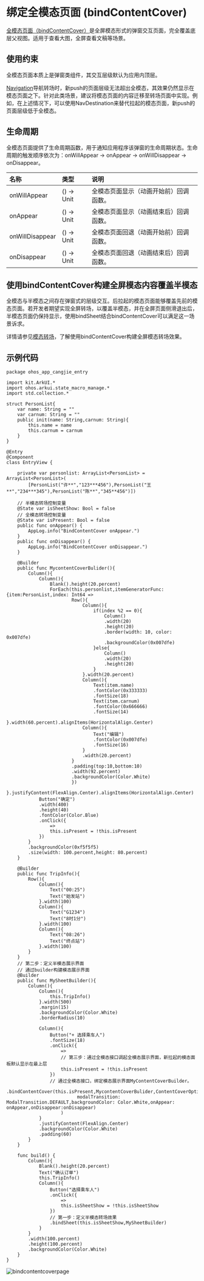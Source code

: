 # 绑定全模态页面 (bindContentCover)

[全模态页面（bindContentCover）](../../../API_Reference/source_zh_cn/arkui-cj/cj-universal-attribute-bindcontentcover.md#func-bindcontentcoverboolunitcontentcoveroptions)是全屏模态形式的弹窗交互页面，完全覆盖底层父视图。适用于查看大图，全屏查看文稿等场景。

## 使用约束

全模态页面本质上是弹窗类组件，其交互层级默认为应用内顶层。

[Navigation](../../../API_Reference/source_zh_cn/arkui-cj/cj-navigation-switching-navigation.md)导航转场时，新push的页面层级无法超出全模态，其效果仍然显示在模态页面之下。针对此类场景，建议将模态页面的内容迁移至转场页面中实现。例如，在上述情况下，可以使用NavDestination来替代拉起的模态页面，新push的页面层级低于全模态。

## 生命周期

全模态页面提供了生命周期函数，用于通知应用程序该弹窗的生命周期状态。生命周期的触发顺序依次为：onWillAppear -> onAppear -> onWillDisappear -> onDisappear。

| 名称            |类型| 说明                       |
| :----------------- | :------ | :---------------------------- |
| onWillAppear    | () -> Unit | 全模态页面显示（动画开始前）回调函数。 |
| onAppear    | () -> Unit | 全模态页面显示（动画结束后）回调函数。  |
| onWillDisappear | () -> Unit | 全模态页面回退（动画开始前）回调函数。 |
| onDisappear |() -> Unit  | 全模态页面回退（动画结束后）回调函数。     |

## 使用bindContentCover构建全屏模态内容覆盖半模态

全模态与半模态之间存在弹窗式的层级交互。后拉起的模态页面能够覆盖先前的模态页面。若开发者期望实现全屏转场，以覆盖半模态，并在全屏页面侧滑退出后，半模态页面仍保持显示，使用bindSheet结合bindContentCover可以满足这一场景诉求。

详情请参见[模态转场](./cj-modal-transition.md#使用bindcontentcover构建全屏模态转场效果)，了解使用bindContentCover构建全屏模态转场效果。

## 示例代码

 <!-- run -->

```cangjie
package ohos_app_cangjie_entry

import kit.ArkUI.*
import ohos.arkui.state_macro_manage.*
import std.collection.*

struct PersonList{
    var name: String = ""
    var carnum: String = ""
    public init(name: String,carnum: String){
        this.name = name
        this.carnum = carnum
    }
}

@Entry
@Component
class EntryView {

    private var personlist: ArrayList<PersonList> = ArrayList<PersonList>(
        [PersonList("许**","123***456"),PersonList("王**","234***345"),PersonList("陈**","345**456")])

    // 半模态转场控制变量
    @State var isSheetShow: Bool = false
    // 全模态转场控制变量
    @State var isPresent: Bool = false
    public func onAppear() {
        AppLog.info("BindContentCover onAppear.")
    }
    public func onDisappear() {
        AppLog.info("BindContentCover onDisappear.")
    }

    @Builder
    public func MycontentCoverBulider(){
        Column(){
            Column(){
                Blank().height(20.percent)
                ForEach(this.personlist,itemGeneratorFunc:{item:PersonList,index: Int64 =>
                        Row(){
                            Column(){
                                if(index %2 == 0){
                                    Column()
                                    .width(20)
                                    .height(20)
                                    .border(width: 10, color: 0x007dfe)
                                    .backgroundColor(0x007dfe)
                                }else{
                                    Column()
                                    .width(20)
                                    .height(20)
                                }
                            }.width(20.percent)
                            Column(){
                                Text(item.name)
                                .fontColor(0x333333)
                                .fontSize(18)
                                Text(item.carnum)
                                .fontColor(0x666666)
                                .fontSize(14)
                            }.width(60.percent).alignItems(HorizontalAlign.Center)
                            Column(){
                                Text("编辑")
                                .fontColor(0x007dfe)
                                .fontSize(16)
                            }
                            .width(20.percent)
                        }
                        .padding(top:10,bottom:10)
                        .width(92.percent)
                        .backgroundColor(Color.White)
                        })
            }.justifyContent(FlexAlign.Center).alignItems(HorizontalAlign.Center)
            Button("确定")
            .width(400)
            .height(40)
            .fontColor(Color.Blue)
            .onClick({
                =>
                this.isPresent = !this.isPresent
            })
        }
        .backgroundColor(0xf5f5f5)
        .size(width: 100.percent,height: 80.percent)
    }

    @Builder
    public func TripInfo(){
        Row(){
            Column(){
                Text("00:25")
                Text("始发站")
            }.width(100)
            Column(){
                Text("G1234")
                Text("8时1分")
            }.width(100)
            Column(){
                Text("08:26")
                Text("终点站")
            }.width(100)
        }
    }
    // 第二步：定义半模态展示界面
    // 通过builder构建模态展示界面
    @Builder
    public func MySheetBuilder(){
        Column(){
            Column(){
                this.TripInfo()
            }.width(500)
            .margin(15)
            .backgroundColor(Color.White)
            .borderRadius(10)

            Column(){
                Button("+ 选择乘车人")
                .fontSize(18)
                .onClick({
                    =>
                    // 第三步：通过全模态接口调起全模态展示界面，新拉起的模态面板默认显示在最上层
                    this.isPresent = !this.isPresent
                })
                // 通过全模态接口，绑定模态展示界面MyContentCoverBuilder。
                .bindContentCover(this.isPresent,MycontentCoverBulider,ContentCoverOptions(
                          modalTransition: ModalTransition.DEFAULT,backgroundColor: Color.White,onAppear: onAppear,onDisappear:onDisappear)
                    )
            }
            .justifyContent(FlexAlign.Center)
            .backgroundColor(Color.White)
            .padding(60)
        }
    }

    func build() {
        Column(){
            Blank().height(20.percent)
            Text("确认订单")
            this.TripInfo()
            Column(){
                Button("选择乘车人")
                .onClick({
                    =>
                    this.isSheetShow = !this.isSheetShow
                })
                // 第一步：定义半模态转场效果
                .bindSheet(this.isSheetShow,MySheetBuilder)
            }
        }
        .width(100.percent)
        .height(100.percent)
        .backgroundColor(Color.White)
    }
}
```

![bindcontentcoverpage](./figures/bindContentCoverPage.gif)
